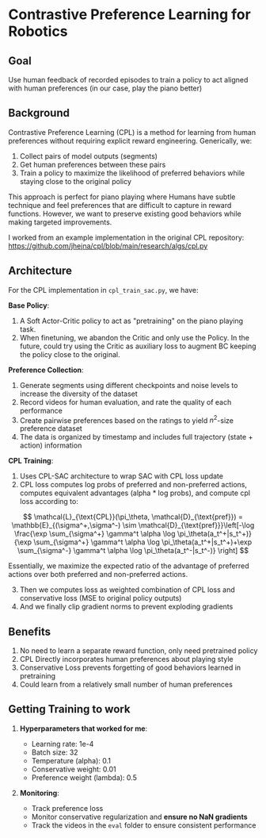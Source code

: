 # Contrastive Preference Learning for Robotics

## Goal
Use human feedback of recorded episodes to train a policy to act aligned with human preferences (in our case, play the piano better)

## Background
Contrastive Preference Learning (CPL) is a method for learning from human preferences without requiring explicit reward engineering. Generically, we:
1. Collect pairs of model outputs (segments)
2. Get human preferences between these pairs
3. Train a policy to maximize the likelihood of preferred behaviors while staying close to the original policy

This approach is perfect for piano playing where Humans have subtle technique and feel preferences that are difficult to capture in reward functions. However, we want to preserve existing good behaviors while making targeted improvements.

I worked from an example implementation in the original CPL repository: https://github.com/jhejna/cpl/blob/main/research/algs/cpl.py

## Architecture
For the CPL implementation in `cpl_train_sac.py`, we have:

**Base Policy**: 
1. A Soft Actor-Critic policy to act as "pretraining" on the piano playing task. 
2. When finetuning, we abandon the Critic and only use the Policy. In the future, could try using the Critic as auxiliary loss to augment BC keeping the policy close to the original.

**Preference Collection**:
1. Generate segments using different checkpoints and noise levels to increase the diversity of the dataset
2. Record videos for human evaluation, and rate the quality of each performance
3. Create pairwise preferences based on the ratings to yield $n^2$-size preference dataset
4. The data is organized by timestamp and includes full trajectory (state + action) information

**CPL Training**:
1. Uses CPL-SAC architecture to wrap SAC with CPL loss update
2. CPL loss computes log probs of preferred and non-preferred actions, computes equivalent advantages (alpha * log probs), and compute cpl loss according to:

$$
\mathcal{L}_{\text{CPL}}(\pi_\theta, \mathcal{D}_{\text{pref}}) = \mathbb{E}_{(\sigma^+,\sigma^-) \sim \mathcal{D}_{\text{pref}}}\left[-\log \frac{\exp \sum_{\sigma^+} \gamma^t \alpha \log \pi_\theta(a_t^+|s_t^+)}{\exp \sum_{\sigma^+} \gamma^t \alpha \log \pi_\theta(a_t^+|s_t^+)+\exp \sum_{\sigma^-} \gamma^t \alpha \log \pi_\theta(a_t^-|s_t^-)} \right]
$$

Essentially, we maximize the expected ratio of the advantage of preferred actions over both preferred and non-preferred actions.

3. Then we computes loss as weighted combination of CPL loss and conservative loss (MSE to original policy outputs)
4. And we finally clip gradient norms to prevent exploding gradients

## Benefits
1. No need to learn a separate reward function, only need pretrained policy
2. CPL Directly incorporates human preferences about playing style
3. Conservative Loss prevents forgetting of good behaviors learned in pretraining
4. Could learn from a relatively small number of human preferences

## Getting Training to work

1. **Hyperparameters that worked for me**:
   - Learning rate: 1e-4
   - Batch size: 32
   - Temperature (alpha): 0.1
   - Conservative weight: 0.01
   - Preference weight (lambda): 0.5

2. **Monitoring**:
   - Track preference loss
   - Monitor conservative regularization and **ensure no NaN gradients**
   - Track the videos in the `eval` folder to ensure consistent performance